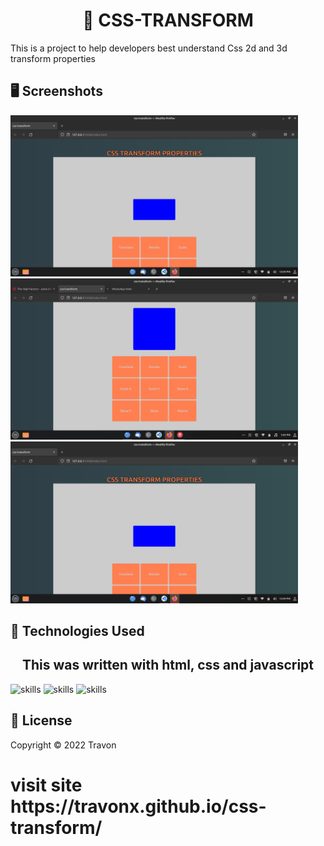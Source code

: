 <center><h1 align="center">📝 CSS-TRANSFORM</h1></center>
This is a project to help developers best understand Css 2d and 3d transform properties

## 🖥 Screenshots
<div>
  <img src="https://github.com/TravonX/css-transform/blob/main/screenshot/trasform.png"  width="460px"alt="https://github.com/TravonX/css-transform/blob/main/screenshot/trasform.png">
  <img src="https://github.com/TravonX/css-transform/blob/main/screenshot/second%20tra.png" width="460px" alt="https://github.com/TravonX/css-transform/blob/main/screenshot/second%20tra.png">
  <img src="https://github.com/TravonX/css-transform/blob/main/screenshot/trasform.png" width="460px"alt="https://github.com/TravonX/css-transform/blob/main/screenshot/trasform.png">
  </div>


## 🔬 Technologies Used 
<center><h2 align="center">This was written with html, css and javascript</h2></center>

![skills](https://img.shields.io/badge/HTML-red)
![skills](https://img.shields.io/badge/CSS-blue)
![skills](https://img.shields.io/badge/JAVASCRIPT-yellow)


## 📄 License
Copyright © 2022 Travon


<h1> visit site https://travonx.github.io/css-transform/ </h1>
